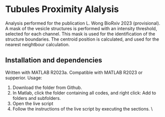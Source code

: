 # Tubules Proximity Alalysis
Analysis performed for the publication L. Wong BioRxiv 2023 (provisional). 
A mask of the vesicle structures is performed with an intensity threshold, selected for each channel. This mask is used for the identification of the structure boundaries. The centroid position is calculated, and used for the nearest neightbour calculation. 
## Installation and dependencies
Written with MATLAB R2023a. Compatible with MATLAB R2023 or supperior. 
Usage: 
1. Download the folder from Github.
2. In Matlab, click the folder containing all codes, and right click: Add to folders and subfolders.
3. Open the live script
4. Follow the instructions of the live script by executing the sections. \
